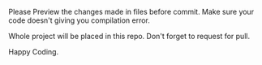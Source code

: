 Please Preview the changes made in files before commit. Make sure your code doesn't giving you compilation error.

Whole project will be placed in this repo. Don't forget to request for pull.

Happy Coding.
